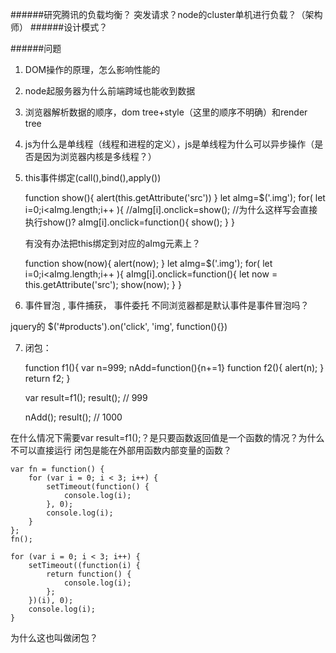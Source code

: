 ######研究腾讯的负载均衡？ 突发请求？node的cluster单机进行负载？（架构师）
######设计模式？

######问题

1. DOM操作的原理，怎么影响性能的
2. node起服务器为什么前端跨域也能收到数据
3. 浏览器解析数据的顺序，dom tree+style（这里的顺序不明确）和render tree
4. js为什么是单线程（线程和进程的定义），js是单线程为什么可以异步操作（是否是因为浏览器内核是多线程？）
5. this事件绑定(call(),bind(),apply())


    function show(){
        alert(this.getAttribute('src'))
    }
    let aImg=$('.img');
    for( let i=0;i<aImg.length;i++ ){
        //aImg[i].onclick=show();  //为什么这样写会直接执行show()?
        aImg[i].onclick=function(){
            show();
        }
    }

    有没有办法把this绑定到对应的aImg元素上？

    function show(now){
        alert(now);
    }
    let aImg=$('.img');
    for( let i=0;i<aImg.length;i++ ){
        aImg[i].onclick=function(){
            let now = this.getAttribute('src');
            show(now);
        }
    }


6. 事件冒泡 , 事件捕获， 事件委托  不同浏览器都是默认事件是事件冒泡吗？<br>

jquery的 $('#products').on('click', 'img', function(){})

7. 闭包：


    function f1(){
        var n=999;
        nAdd=function(){n+=1}
        function f2(){
            alert(n);
        }
        return f2;
    }

    var result=f1();
    result(); // 999

    nAdd();
    result(); // 1000

在什么情况下需要var result=f1();？是只要函数返回值是一个函数的情况？为什么不可以直接运行
闭包是能在外部用函数内部变量的函数？

    var fn = function() {
        for (var i = 0; i < 3; i++) {
            setTimeout(function() {
                console.log(i);
            }, 0);
            console.log(i);
        }
    };
    fn();

    for (var i = 0; i < 3; i++) {
        setTimeout((function(i) {
            return function() {
                console.log(i);
            };
        })(i), 0);
        console.log(i);
    }

为什么这也叫做闭包？